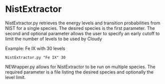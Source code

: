 NistExtractor
=============
NistExtractor.py retrieves the energy levels and transition probabilities from NIST for a single species. 
The desired species is the first parameter.
The second and optional parameter allows the user to specify an early cutoff to limit the number of levels to be used by Cloudy



Example: Fe IX  with 30 levels

```
NistExtractor.py "Fe IX" 30
```

NEWrapper.py allows for NistExtractor to be run on multiple species.
The required parameter is a file listing the desired species and optionally the level limit.


